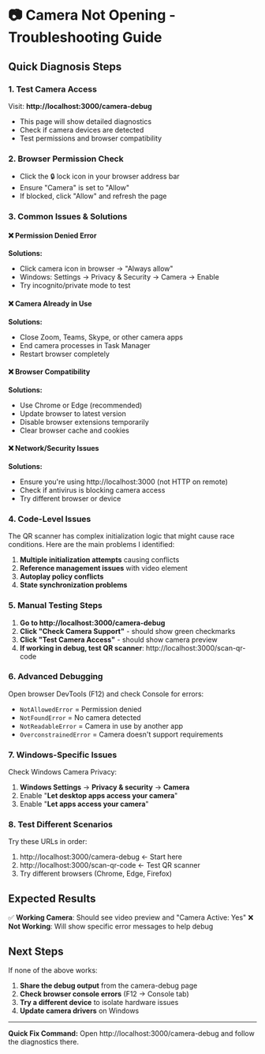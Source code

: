 # 📷 Camera Not Opening - Troubleshooting Guide

## Quick Diagnosis Steps

### 1. **Test Camera Access**
Visit: **http://localhost:3000/camera-debug**
- This page will show detailed diagnostics
- Check if camera devices are detected
- Test permissions and browser compatibility

### 2. **Browser Permission Check**
- Click the 🔒 lock icon in your browser address bar
- Ensure "Camera" is set to "Allow"
- If blocked, click "Allow" and refresh the page

### 3. **Common Issues & Solutions**

#### ❌ **Permission Denied Error**
**Solutions:**
- Click camera icon in browser → "Always allow"
- Windows: Settings → Privacy & Security → Camera → Enable
- Try incognito/private mode to test

#### ❌ **Camera Already in Use**
**Solutions:**
- Close Zoom, Teams, Skype, or other camera apps
- End camera processes in Task Manager
- Restart browser completely

#### ❌ **Browser Compatibility**
**Solutions:**
- Use Chrome or Edge (recommended)
- Update browser to latest version
- Disable browser extensions temporarily
- Clear browser cache and cookies

#### ❌ **Network/Security Issues**
**Solutions:**
- Ensure you're using http://localhost:3000 (not HTTP on remote)
- Check if antivirus is blocking camera access
- Try different browser or device

### 4. **Code-Level Issues**

The QR scanner has complex initialization logic that might cause race conditions. Here are the main problems I identified:

1. **Multiple initialization attempts** causing conflicts
2. **Reference management issues** with video element
3. **Autoplay policy conflicts** 
4. **State synchronization problems**

### 5. **Manual Testing Steps**

1. **Go to http://localhost:3000/camera-debug**
2. **Click "Check Camera Support"** - should show green checkmarks
3. **Click "Test Camera Access"** - should show camera preview
4. **If working in debug, test QR scanner**: http://localhost:3000/scan-qr-code

### 6. **Advanced Debugging**

Open browser DevTools (F12) and check Console for errors:
- `NotAllowedError` = Permission denied
- `NotFoundError` = No camera detected  
- `NotReadableError` = Camera in use by another app
- `OverconstrainedError` = Camera doesn't support requirements

### 7. **Windows-Specific Issues**

Check Windows Camera Privacy:
1. **Windows Settings** → **Privacy & security** → **Camera**
2. Enable "**Let desktop apps access your camera**"
3. Enable "**Let apps access your camera**"

### 8. **Test Different Scenarios**

Try these URLs in order:
1. http://localhost:3000/camera-debug ← Start here
2. http://localhost:3000/scan-qr-code ← Test QR scanner
3. Try different browsers (Chrome, Edge, Firefox)

## Expected Results

✅ **Working Camera**: Should see video preview and "Camera Active: Yes"
❌ **Not Working**: Will show specific error messages to help debug

## Next Steps

If none of the above works:
1. **Share the debug output** from the camera-debug page
2. **Check browser console errors** (F12 → Console tab)
3. **Try a different device** to isolate hardware issues
4. **Update camera drivers** on Windows

---

**Quick Fix Command:** 
Open http://localhost:3000/camera-debug and follow the diagnostics there.
